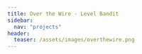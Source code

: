 ```yaml
---
title: Over the Wire - Level Bandit
sidebar:
  nav: "projects"
header:
  teaser: /assets/images/overthewire.png
---
```

